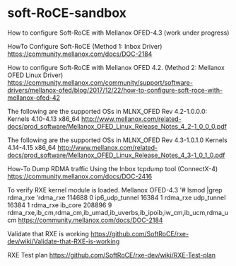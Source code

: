 # soft-RoCE-sandbox
How to configure Soft-RoCE with Mellanox OFED-4.3 (work under progress)


HowTo Configure Soft-RoCE (Method 1: Inbox Driver)  
https://community.mellanox.com/docs/DOC-2184

How to configure Soft-RoCE with Mellanox OFED 4.2. (Method 2: Mellanox OFED Linux Driver)
https://community.mellanox.com/community/support/software-drivers/mellanox-ofed/blog/2017/12/22/how-to-configure-soft-roce-with-mellanox-ofed-42


The following are the supported OSs in MLNX_OFED Rev 4.2-1.0.0.0: 
Kernels 4.10-4.13 x86_64 
http://www.mellanox.com/related-docs/prod_software/Mellanox_OFED_Linux_Release_Notes_4_2-1_0_0_0.pdf

The following are the supported OSs in MLNX_OFED Rev 4.3-1.0.1.0
Kernels 4.14-4.15  x86_64
http://www.mellanox.com/related-docs/prod_software/Mellanox_OFED_Linux_Release_Notes_4_3-1_0_1_0.pdf

How-To Dump RDMA traffic Using the Inbox tcpdump tool (ConnectX-4)
https://community.mellanox.com/docs/DOC-2416

To verify RXE kernel module is loaded. Mellanox OFED-4.3
    '# lsmod |grep rdma_rxe
    'rdma_rxe              114688  0
    ip6_udp_tunnel         16384  1 rdma_rxe
    udp_tunnel             16384  1 rdma_rxe
    ib_core               208896  9 rdma_rxe,ib_cm,rdma_cm,ib_umad,ib_uverbs,ib_ipoib,iw_cm,ib_ucm,rdma_ucm
 https://community.mellanox.com/docs/DOC-2184
    
Validate that RXE is working
https://github.com/SoftRoCE/rxe-dev/wiki/Validate-that-RXE-is-working

RXE Test plan
https://github.com/SoftRoCE/rxe-dev/wiki/RXE-Test-plan

